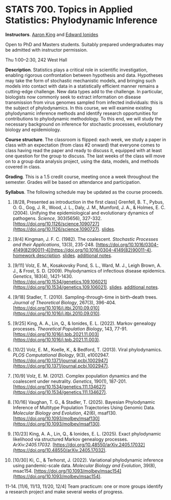 # STATS 700. Topics in Applied Statistics: Phylodynamic Inference

__Instructors__. [Aaron King](https://kinglab.eeb.lsa.umich.edu/king) and [Edward Ionides](https://ionides.github.io/)

Open to PhD and Masters students. Suitably prepared undergraduates may be admitted with instructor permission.

Thu 1:00&ndash;2:30, 242 West Hall
<!--
in 453 West Hall. If enrollment requires, we will move to a larger location. 
-->

__Description__. Statistics plays a critical role in scientific investigation, enabling rigorous confrontation between hypothesis and data.  Hypotheses may take the form of stochastic mechanistic models, and bringing such models into contact with data in a statistically efficient manner remains a cutting-edge challenge.  New data types add to the challenge.  In particular, biologists now commonly seek to extract information on disease transmission from virus genomes sampled from infected individuals: this is the subject of phylodynamics.  In this course, we will examine existing phylodynamic inference methods and identify research opportunities for contributions to phylodynamic methodology. To this end, we will study the necessary background on inference for stochastic processes, evolutionary biology and epidemiology.

__Course structure__. The classroom is flipped: each week, we study a paper in class with an expectation (from class #2 onward) that everyone comes to class having read the paper and ready to discuss it, equipped with at least one question for the group to discuss. The last weeks of the class will move on to a group data analysis project, using the data, models, and methods covered in class. 

__Grading__. This is a 1.5 credit course, meeting once a week throughout the semester. Grades will be based on attendance and participation.

__Syllabus__. The following schedule may be updated as the course proceeds.

1. [8/28, Presented as introduction in the first class] Grenfell, B. T., Pybus, O. G., Gog, J. R., Wood, J. L., Daly, J. M., Mumford, J. A., & Holmes, E. C. (2004). Unifying the epidemiological and evolutionary dynamics of pathogens. _Science_, 303(5656), 327-332. [https://doi.org/10.1126/science.1090727](https://doi.org/10.1126/science.1090727). [slides](01/slides.pdf).

2. [9/4] Kingman, J. F. C. (1982). The coalescent. _Stochastic Processes and their Applications_, 13(3), 235-248. [https://doi.org/10.1016/0304-4149(82)90011-4](https://doi.org/10.1016/0304-4149(82)90011-4). [homework description](02). [slides](02/slides.pdf). [additional notes](markov_chains).

3. [9/11] Volz, E. M., Kosakovsky Pond, S. L., Ward, M. J., Leigh Brown, A. J., & Frost, S. D. (2009). Phylodynamics of infectious disease epidemics. _Genetics_, 183(4), 1421-1430. [https://doi.org/10.1534/genetics.109.106021](https://doi.org/10.1534/genetics.109.106021). [slides](03/slides.pdf). [additional notes](kingman_likelihood).

4. [9/18] Stadler, T. (2010). Sampling-through-time in birth–death trees. _Journal of Theoretical Biology_, 267(3), 396-404. [https://doi.org/10.1016/j.jtbi.2010.09.010](https://doi.org/10.1016/j.jtbi.2010.09.010).

5. [9/25] King, A. A., Lin, Q., & Ionides, E. L. (2022). Markov genealogy processes. _Theoretical Population Biology_, 143, 77-91. [https://doi.org/10.1016/j.tpb.2021.11.003](https://doi.org/10.1016/j.tpb.2021.11.003).

6. [10/2] Volz, E. M., Koelle, K., & Bedford, T. (2013). Viral phylodynamics. _PLOS Computational Biology_, 9(3), e1002947. [https://doi.org/10.1371/journal.pcbi.1002947](https://doi.org/10.1371/journal.pcbi.1002947).

7. [10/9] Volz, E. M. (2012). Complex population dynamics and the coalescent under neutrality. _Genetics_, 190(1), 187-201. [https://doi.org/10.1534/genetics.111.134627](https://doi.org/10.1534/genetics.111.134627).

8. [10/16] Vaughan, T. G., & Stadler, T. (2025). Bayesian Phylodynamic Inference of Multitype Population Trajectories Using Genomic Data. _Molecular Biology and Evolution_, 42(6), msaf130. [https://doi.org/10.1093/molbev/msaf130](https://doi.org/10.1093/molbev/msaf130).

9. [10/23] King, A. A., Lin, Q., & Ionides, E. L. (2025). Exact phylodynamic likelihood via structured Markov genealogy processes. _ArXiv:2405.17032_. [https://doi.org/10.48550/arXiv.2405.17032](https://doi.org/10.48550/arXiv.2405.17032).

10. [10/30] Ki, C., & Terhorst, J. (2022). Variational phylodynamic inference using pandemic-scale data. _Molecular Biology and Evolution_, 39(8), msac154. [https://doi.org/10.1093/molbev/msac154](https://doi.org/10.1093/molbev/msac154).

11-14. [11/6, 11/13, 11/20, 12/4] Team practicum: one or more groups identify a research project and make several weeks of progress.

